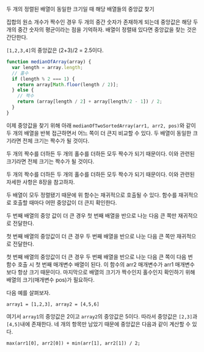 두 개의 정렬된 배열이 동일한 크기일 때 해당 배열들의 중앙값 찾기

집합의 원소 개수가 짝수인 경우 두 개의 중간 숫자가 존재하게 되는데 중앙값은 해당 두 개의 중간 숫자의 평균이라는 점을 기억하자. 배열이 정렬돼 있다면 중앙값을 찾는 것은 간단한다.

`[1,2,3,4]`의 중앙값은 (2+3)/2 = 2.5이다.

```js
function medianOfArray(array) {
  var length = array.length;
  // 홀수
  if (length % 2 === 1) {
    return array[Math.floor(length / 2)];
  } else {
    // 짝수
    return (array[length / 2] + array[length/2 - 1]) / 2;
  }
}
```

이제 중앙값을 찾기 위해 아래 `medianOfTwoSortedArray(arr1, arr2, pos)`와 같이 두 개의 배열을 반복 접근하면서 어느 쪽이 더 큰지 비교할 수 있다. 두 배열이 동일한 크기라면 전체 크기는 짝수가 될 것이다.

두 개의 짝수를 더하든 두 개의 홀수를 더하든 모두 짝수가 되기 때문이다. 이와 관련된 크기라면 전체 크기는 짝수가 될 것이다.

두 개의 짝수를 더하든 두 개의 홀수를 더하든 모두 짝수가 되기 때문이다. 이와 관련된 자세한 사항은 8장을 참고하자.

두 배열이 모두 정렬됐기 때문에 위 함수는 재귀적으로 호출될 수 있다. 함수를 재귀적으로 호출할 때마다 어떤 중앙값이 더 큰지 확인한다.

두 번째 배열의 중앙 값이 더 큰 경우 첫 번째 배열을 반으로 나눈 다음 큰 쪽만 재귀적으로 전달한다.

첫 번째 배열의 중앙값이 더 큰 경우 두 번째 배열을 반으로 나눈 다음 큰 쪽만 재귀적으로 전달한다.

첫 번째 배열의 중앙값이 더 큰 경우 두 번째 배열을 반으로 나눈 다음 큰 쪽이 다음 번 함수 호출 시 첫 번째 매개변수 배열이 된다. 이 함수의 arr2 매개변수가 arr1 매개변수보다 항상 크기 때문이다. 마지막으로 배열의 크기가 짝수인지 홀수인지 확인하기 위해 배열의 크기(매개변수 pos)가 필요하다.

다음 예를 살펴보자.

`array1 = [1,2,3], array2 = [4,5,6]`

여기서 `array1`의 중앙값은 2이고 `array2`의 중앙값은 5이다. 따라서 중앙값은 `[2,3]`과 `[4,5]`내에 존재한다. 네 개의 항목만 남았기 때문에 중앙값은 다음과 같이 계산할 수 있다.

`max(arr1[0], arr2[0]) + min(arr[1], arr2[1]) / 2;`
